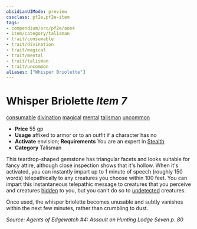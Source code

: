 ```yaml
---
obsidianUIMode: preview
cssclass: pf2e,pf2e-item
tags:
- compendium/src/pf2e/aoe4
- item/category/talisman
- trait/consumable
- trait/divination
- trait/magical
- trait/mental
- trait/talisman
- trait/uncommon
aliases: ["Whisper Briolette"]
---
```

# Whisper Briolette *Item 7*  
[consumable](rules/traits/consumable.md "Consumable Item Trait")  [divination](rules/traits/divination.md "Divination School Trait")  [magical](rules/traits/magical.md "Magical Item Trait")  [mental](rules/traits/mental.md "Mental Effect Trait")  [talisman](rules/traits/talisman.md "Talisman Item Trait")  [uncommon](rules/traits/uncommon.md "Uncommon Rarity Trait")  

- **Price** 55 gp
- **Usage** affixed to armor or to an outfit if a character has no
- **Activate** envision; **Requirements** You are an expert in [Stealth](compendium/skills.md#Stealth)
- **Category** Talisman

This teardrop-shaped gemstone has triangular facets and looks suitable for fancy attire, although close inspection shows that it's hollow. When it's activated, you can instantly impart up to 1 minute of speech (roughly 150 words) telepathically to any creatures you choose within 100 feet. You can impart this instantaneous telepathic message to creatures that you perceive and creatures [hidden](rules/conditions.md#Hidden) to you, but you can't do so to [undetected](rules/conditions.md#Undetected) creatures.

Once used, the whisper briolette becomes unusable and subtly vanishes within the next few minutes, rather than crumbling to dust.

*Source: Agents of Edgewatch #4: Assault on Hunting Lodge Seven p. 80*